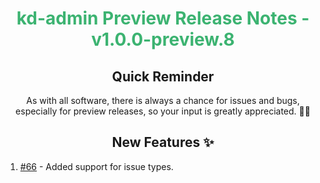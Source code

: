 <h1 align="center" style="color: mediumseagreen;font-weight: bold;">
kd-admin Preview Release Notes - v1.0.0-preview.8
</h1>

<h2 align="center" style="font-weight: bold;">Quick Reminder</h2>

<div align="center">

As with all software, there is always a chance for issues and bugs, especially for preview releases, so your input is greatly appreciated. 🙏🏼
</div>

<h2 align="center" style="font-weight: bold;">New Features ✨</h2>

1. [#66](https://github.com/KinsonDigital/kd-admin/issues/66) - Added support for issue types.
